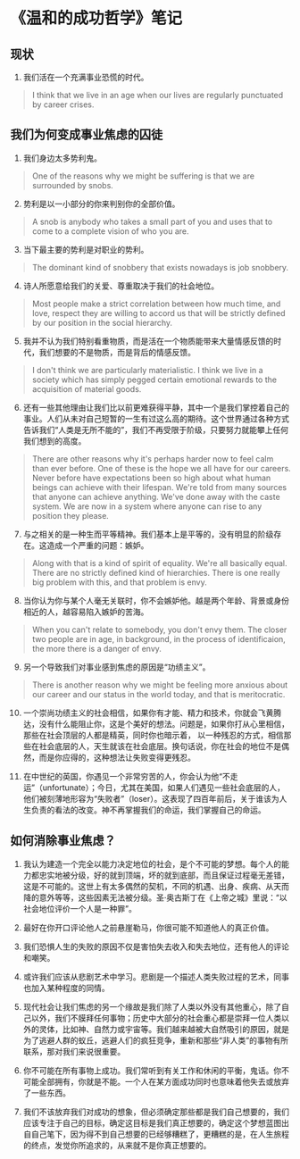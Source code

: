 # 《温和的成功哲学》笔记

## 现状

1. 我们活在一个充满事业恐慌的时代。
> I think that we live in an age when our lives are regularly punctuated by career crises.

## 我们为何变成事业焦虑的囚徒

1. 我们身边太多势利鬼。
> One of the reasons why we might be suffering is that we are surrounded by snobs.

2. 势利是以一小部分的你来判别你的全部价值。
> A snob is anybody who takes a small part of you and uses that to come to a complete vision of who you are.

3. 当下最主要的势利是对职业的势利。
> The dominant kind of snobbery that exists nowadays is job snobbery.

4. 诗人所愿意给我们的关爱、尊重取决于我们的社会地位。
> Most people make a strict correlation between how much time, and love, respect they are willing to accord us that will be strictly defined by our position in the social hierarchy.

5. 我并不认为我们特别看重物质，而是活在一个物质能带来大量情感反馈的时代，我们想要的不是物质，而是背后的情感反馈。
> I don't think we are particularly materialistic. I think we live in a society which has simply pegged certain emotional rewards to the acquisition of material goods.

6. 还有一些其他理由让我们比以前更难获得平静，其中一个是我们掌控着自己的事业。人们从未对自己短暂的一生有过这么高的期待。这个世界通过各种方式告诉我们“人类是无所不能的”，我们不再受限于阶级，只要努力就能攀上任何我们想到的高度。
> There are other reasons why it's perhaps harder now to feel calm than ever before. One of these is the hope we all have for our careers. Never before have expectations been so high about what human beings can achieve with their lifespan. We're told from many sources that anyone can achieve anything. We've done away with the caste system. We are now in a system where anyone can rise to any position they please.

7. 与之相关的是一种生而平等精神。我们基本上是平等的，没有明显的阶级存在。这造成一个严重的问题：嫉妒。
> Along with that is a kind of spirit of equality. We're all basically equal. There are no strictly defined kind of hierarchies. There is one really big problem with this, and that problem is envy.

8. 当你认为你与某个人毫无关联时，你不会嫉妒他。越是两个年龄、背景或身份相近的人，越容易陷入嫉妒的苦海。
> When you can't relate to somebody, you don't envy them. The closer two people are in age, in background, in the process of identificaion, the more there is a danger of envy.

9. 另一个导致我们对事业感到焦虑的原因是“功绩主义”。
> There is another reason why we might be feeling more anxious about our career and our status in the world today, and that is meritocratic.

10. 一个崇尚功绩主义的社会相信，如果你有才能、精力和技术，你就会飞黄腾达，没有什么能阻止你，这是个美好的想法。问题是，如果你打从心里相信，那些在社会顶层的人都是精英，同时你也暗示着， 以一种残忍的方式，相信那些在社会底层的人，天生就该在社会底层。换句话说，你在社会的地位不是偶然，而是你应得的，这种想法让失败变得更残忍。

11. 在中世纪的英国，你遇见一个非常穷苦的人，你会认为他“不走运”（unfortunate）；今日，尤其在美国，如果人们遇见一些社会底层的人，他们被刻薄地形容为“失败者”（loser）。这表现了四百年前后，关于谁该为人生负责的看法的改变。神不再掌握我们的命运，我们掌握自己的命运。

## 如何消除事业焦虑？

1. 我认为建造一个完全以能力决定地位的社会，是个不可能的梦想。每个人的能力都忠实地被分级，好的就到顶端，坏的就到底部，而且保证过程毫无差错，这是不可能的。这世上有太多偶然的契机，不同的机遇、出身、疾病、从天而降的意外等等，这些因素无法被分级。圣·奥古斯丁在《上帝之城》里说：“以社会地位评价一个人是一种罪”。

2. 最好在你开口评论他人之前悬崖勒马，你很可能不知道他人的真正价值。

3. 我们恐惧人生的失败的原因不仅是害怕失去收入和失去地位，还有他人的评论和嘲笑。

4. 或许我们应该从悲剧艺术中学习。悲剧是一个描述人类失败过程的艺术，同事也加入某种程度的同情。

5. 现代社会让我们焦虑的另一个缘故是我们除了人类以外没有其他重心，除了自己以外，我们不膜拜任何事物；历史中大部分的社会重心都是崇拜一位人类以外的灵体，比如神、自然力或宇宙等。我们越来越被大自然吸引的原因，就是为了逃避人群的蚁丘，逃避人们的疯狂竞争，重新和那些“非人类”的事物有所联系，那对我们来说很重要。

6. 你不可能在所有事物上成功。我们常听到有关工作和休闲的平衡，鬼话。你不可能全部拥有，你就是不能。一个人在某方面成功同时也意味着他失去或放弃了一些东西。

7. 我们不该放弃我们对成功的想象，但必须确定那些都是我们自己想要的，我们应该专注于自己的目标，确定这目标是我们真正想要的，确定这个梦想蓝图出自自己笔下，因为得不到自己想要的已经够糟糕了，更糟糕的是，在人生旅程的终点，发觉你所追求的，从来就不是你真正想要的。


